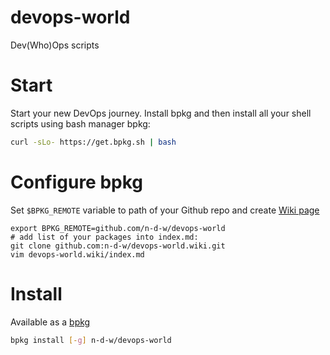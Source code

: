 # devops-world

Dev(Who)Ops scripts

# Start

Start your new DevOps journey. Install bpkg and then install all your shell scripts using bash manager bpkg:

```sh
curl -sLo- https://get.bpkg.sh | bash
```

# Configure bpkg

Set `$BPKG_REMOTE` variable to path of your Github repo and create
[Wiki page](https://github.com/n-d-w/devops-world/wiki/index)

```
export BPKG_REMOTE=github.com/n-d-w/devops-world
# add list of your packages into index.md:
git clone github.com:n-d-w/devops-world.wiki.git
vim devops-world.wiki/index.md

```

# Install

Available as a [bpkg](http://www.bpkg.sh/)
```sh
bpkg install [-g] n-d-w/devops-world
```
